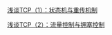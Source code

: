 [浅谈TCP（1）：状态机与重传机制](https://monkeysayhi.github.io/2018/03/07/%E6%B5%85%E8%B0%88TCP%EF%BC%881%EF%BC%89%EF%BC%9A%E7%8A%B6%E6%80%81%E6%9C%BA%E4%B8%8E%E9%87%8D%E4%BC%A0%E6%9C%BA%E5%88%B6/)

[浅谈TCP（2）：流量控制与拥塞控制](https://monkeysayhi.github.io/2018/03/07/%E6%B5%85%E8%B0%88TCP%EF%BC%882%EF%BC%89%EF%BC%9A%E6%B5%81%E9%87%8F%E6%8E%A7%E5%88%B6%E4%B8%8E%E6%8B%A5%E5%A1%9E%E6%8E%A7%E5%88%B6/)
